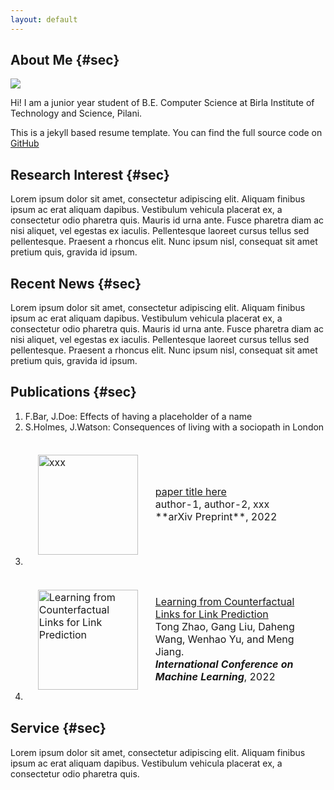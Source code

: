 ```yaml
---
layout: default
---
```


## About Me {#sec} 

<img class="profile-picture" src="sherlock.jpg">

Hi! I am a junior year student of B.E. Computer Science at Birla Institute of Technology and Science, Pilani.

This is a jekyll based resume template. You can find the full source code on [GitHub](https://github.com/bk2dcradle/researcher)

## Research Interest {#sec}

Lorem ipsum dolor sit amet, consectetur adipiscing elit. Aliquam finibus ipsum ac erat aliquam dapibus. Vestibulum vehicula placerat ex, a consectetur odio pharetra quis. Mauris id urna ante. Fusce pharetra diam ac nisi aliquet, vel egestas ex iaculis. Pellentesque laoreet cursus tellus sed pellentesque. Praesent a rhoncus elit. Nunc ipsum nisl, consequat sit amet pretium quis, gravida id ipsum.

## Recent News {#sec}

Lorem ipsum dolor sit amet, consectetur adipiscing elit. Aliquam finibus ipsum ac erat aliquam dapibus. Vestibulum vehicula placerat ex, a consectetur odio pharetra quis. Mauris id urna ante. Fusce pharetra diam ac nisi aliquet, vel egestas ex iaculis. Pellentesque laoreet cursus tellus sed pellentesque. Praesent a rhoncus elit. Nunc ipsum nisl, consequat sit amet pretium quis, gravida id ipsum.

## Publications {#sec}

1. F.Bar, J.Doe: Effects of having a placeholder of a name
2. S.Holmes, J.Watson: Consequences of living with a sociopath in London
3. <table style="width:100%;border:0px;border-spacing:0px;border-collapse:separate;margin-right:auto;margin-left:auto;"><tbody style="border-style: none!importan">
    <tr>
    <td style="padding:20px;width:160px;vertical-align:middle">
        <img src="sherlock.jpg" alt="xxx" width="160" style="border-style: none">
    </td>
    <td width="0%" valign="middle">
        <a href="https://www.google.com/">
        <papertitle>paper title here</papertitle>
        </a>
        <br>
        author-1, author-2, xxx
        <br/>
        **arXiv Preprint**, 2022
        <br>
    </td>
    </tr>
    </tbody></table>
4. <table style="width:100%;border:0px;border-spacing:0px;border-collapse:separate;margin-right:auto;margin-left:auto"><tbody>
    <tr>
    <td style="padding:20px;width:160px;vertical-align:middle">
        <img src="https://miro.medium.com/max/1056/1*He82WUfs0g2TcD50TBvnqw.png" alt="Learning from Counterfactual Links for Link Prediction" width="160" style="border-style: none!importan">
    </td>
    <td width="0%" valign="middle">
        <a href="https://www.google.com/">
        <papertitle> Learning from Counterfactual Links for Link Prediction </papertitle>
        </a>
        <br>
        Tong Zhao, Gang Liu, Daheng Wang, Wenhao Yu, and Meng Jiang.
        <br/>
        <em><strong>International Conference on Machine Learning</strong></em>, 2022
        <br>
    </td>
    </tr>
    </tbody></table>
<!-- 5. <table style="width:100%;border:0px;border-spacing:0px;border-collapse:separate;margin-right:auto;margin-left:auto;"><tbody>
    <tr style="border-style: none!importan">
    <td style="padding:20px;width:160px;vertical-align:middle;border-style: none!importan">
        <img src="https://miro.medium.com/max/1056/1*He82WUfs0g2TcD50TBvnqw.png" alt="Learning from Counterfactual Links for Link Prediction" width="160" style="border-style: none!important">
    </td>
    <td width="0%" valign="middle">
        <a href="https://www.google.com/">
        <papertitle> Learning from Counterfactual Links for Link Prediction </papertitle>
        </a>
        <br>
        Tong Zhao, Gang Liu, Daheng Wang, Wenhao Yu, and Meng Jiang.
        <br/>
        <em><strong>International Conference on Machine Learning</strong></em>, 2022
        <br>
    </td>
    </tr>
    </tbody></table> -->

## Service {#sec}

Lorem ipsum dolor sit amet, consectetur adipiscing elit. Aliquam finibus ipsum ac erat aliquam dapibus. Vestibulum vehicula placerat ex, a consectetur odio pharetra quis.


<!-- ## Typography

This is a [link](http://google.com). Something *italics* and something **bold**.

Here is a table

Year | Award | Category
-----|-------|--------
2014 | Emmy  | Won Outstanding Lead Actor in a miniseries or a movie
2015 | BAFTA | Nominated for Best Leading Actor for Sherlock
2014 | Satellite | Won Best Actor miniseries or television film

Here is a horizontal rule

---

Here is a blockquote

> To a great mind, nothing is little

## References

* Foo Bar: Head of Department, Placeholder Names, Lorem
* John Doe: Associate Professor, Department of Computer Science, Ipsum -->
